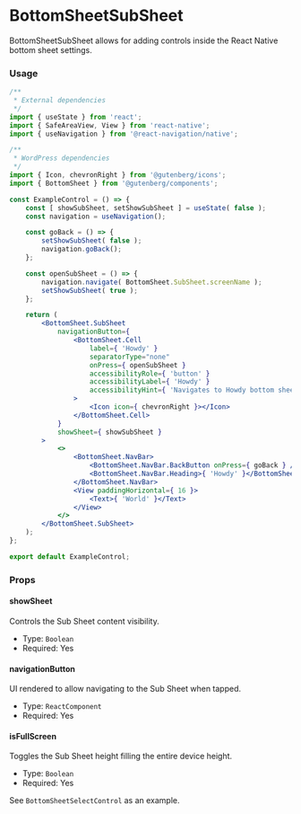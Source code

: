 # BottomSheetSubSheet

BottomSheetSubSheet allows for adding controls inside the React Native bottom sheet settings.

### Usage

```jsx
/**
 * External dependencies
 */
import { useState } from 'react';
import { SafeAreaView, View } from 'react-native';
import { useNavigation } from '@react-navigation/native';

/**
 * WordPress dependencies
 */
import { Icon, chevronRight } from '@gutenberg/icons';
import { BottomSheet } from '@gutenberg/components';

const ExampleControl = () => {
	const [ showSubSheet, setShowSubSheet ] = useState( false );
	const navigation = useNavigation();

	const goBack = () => {
		setShowSubSheet( false );
		navigation.goBack();
	};

	const openSubSheet = () => {
		navigation.navigate( BottomSheet.SubSheet.screenName );
		setShowSubSheet( true );
	};

	return (
		<BottomSheet.SubSheet
			navigationButton={
				<BottomSheet.Cell
					label={ 'Howdy' }
					separatorType="none"
					onPress={ openSubSheet }
					accessibilityRole={ 'button' }
					accessibilityLabel={ 'Howdy' }
					accessibilityHint={ 'Navigates to Howdy bottom sheet' }
				>
					<Icon icon={ chevronRight }></Icon>
				</BottomSheet.Cell>
			}
			showSheet={ showSubSheet }
		>
			<>
				<BottomSheet.NavBar>
					<BottomSheet.NavBar.BackButton onPress={ goBack } />
					<BottomSheet.NavBar.Heading>{ 'Howdy' }</BottomSheet.NavBar.Heading>
				</BottomSheet.NavBar>
				<View paddingHorizontal={ 16 }>
					<Text>{ 'World' }</Text>
				</View>
			</>
		</BottomSheet.SubSheet>
	);
};

export default ExampleControl;
```

### Props

#### showSheet

Controls the Sub Sheet content visibility.

-   Type: `Boolean`
-   Required: Yes

#### navigationButton

UI rendered to allow navigating to the Sub Sheet when tapped.

-   Type: `ReactComponent`
-   Required: Yes

#### isFullScreen

Toggles the Sub Sheet height filling the entire device height.

-   Type: `Boolean`
-   Required: Yes

See `BottomSheetSelectControl` as an example.
